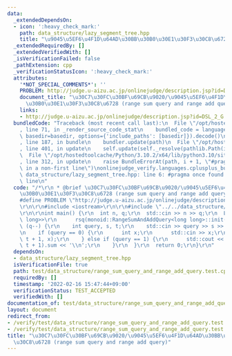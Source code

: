 ```yaml
---
data:
  _extendedDependsOn:
  - icon: ':heavy_check_mark:'
    path: data_structure/lazy_segment_tree.hpp
    title: "\u9045\u5EF6\u4F1D\u64AD\u30BB\u30B0\u30E1\u30F3\u30C8\u6728"
  _extendedRequiredBy: []
  _extendedVerifiedWith: []
  _isVerificationFailed: false
  _pathExtension: cpp
  _verificationStatusIcon: ':heavy_check_mark:'
  attributes:
    '*NOT_SPECIAL_COMMENTS*': ''
    PROBLEM: http://judge.u-aizu.ac.jp/onlinejudge/description.jsp?id=DSL_2_G
    document_title: "\u30C7\u30FC\u30BF\u69CB\u9020/\u9045\u5EF6\u4F1D\u64AD\u30BB\
      \u30B0\u30E1\u30F3\u30C8\u6728 (range sum query and range add query)"
    links:
    - http://judge.u-aizu.ac.jp/onlinejudge/description.jsp?id=DSL_2_G
  bundledCode: "Traceback (most recent call last):\n  File \"/opt/hostedtoolcache/Python/3.10.2/x64/lib/python3.10/site-packages/onlinejudge_verify/documentation/build.py\"\
    , line 71, in _render_source_code_stat\n    bundled_code = language.bundle(stat.path,\
    \ basedir=basedir, options={'include_paths': [basedir]}).decode()\n  File \"/opt/hostedtoolcache/Python/3.10.2/x64/lib/python3.10/site-packages/onlinejudge_verify/languages/cplusplus.py\"\
    , line 187, in bundle\n    bundler.update(path)\n  File \"/opt/hostedtoolcache/Python/3.10.2/x64/lib/python3.10/site-packages/onlinejudge_verify/languages/cplusplus_bundle.py\"\
    , line 401, in update\n    self.update(self._resolve(pathlib.Path(included), included_from=path))\n\
    \  File \"/opt/hostedtoolcache/Python/3.10.2/x64/lib/python3.10/site-packages/onlinejudge_verify/languages/cplusplus_bundle.py\"\
    , line 312, in update\n    raise BundleErrorAt(path, i + 1, \"#pragma once found\
    \ in a non-first line\")\nonlinejudge_verify.languages.cplusplus_bundle.BundleErrorAt:\
    \ data_structure/lazy_segment_tree.hpp: line 6: #pragma once found in a non-first\
    \ line\n"
  code: "/*\r\n * @brief \u30C7\u30FC\u30BF\u69CB\u9020/\u9045\u5EF6\u4F1D\u64AD\u30BB\
    \u30B0\u30E1\u30F3\u30C8\u6728 (range sum query and range add query)\r\n */\r\n\
    #define PROBLEM \"http://judge.u-aizu.ac.jp/onlinejudge/description.jsp?id=DSL_2_G\"\
    \r\n\r\n#include <iostream>\r\n\r\n#include \"../../data_structure/lazy_segment_tree.hpp\"\
    \r\n\r\nint main() {\r\n  int n, q;\r\n  std::cin >> n >> q;\r\n  LazySegmentTree<monoid::RangeSumAndAddQuery<long\
    \ long>>\r\n      rsq(monoid::RangeSumAndAddQuery<long long>::init(n));\r\n  while\
    \ (q--) {\r\n    int query, s, t;\r\n    std::cin >> query >> s >> t; --s; --t;\r\
    \n    if (query == 0) {\r\n      int x;\r\n      std::cin >> x;\r\n      rsq.apply(s,\
    \ t + 1, x);\r\n    } else if (query == 1) {\r\n      std::cout << rsq.get(s,\
    \ t + 1).sum << '\\n';\r\n    }\r\n  }\r\n  return 0;\r\n}\r\n"
  dependsOn:
  - data_structure/lazy_segment_tree.hpp
  isVerificationFile: true
  path: test/data_structure/range_sum_query_and_range_add_query.test.cpp
  requiredBy: []
  timestamp: '2022-02-16 15:47:44+09:00'
  verificationStatus: TEST_ACCEPTED
  verifiedWith: []
documentation_of: test/data_structure/range_sum_query_and_range_add_query.test.cpp
layout: document
redirect_from:
- /verify/test/data_structure/range_sum_query_and_range_add_query.test.cpp
- /verify/test/data_structure/range_sum_query_and_range_add_query.test.cpp.html
title: "\u30C7\u30FC\u30BF\u69CB\u9020/\u9045\u5EF6\u4F1D\u64AD\u30BB\u30B0\u30E1\u30F3\
  \u30C8\u6728 (range sum query and range add query)"
---
```

